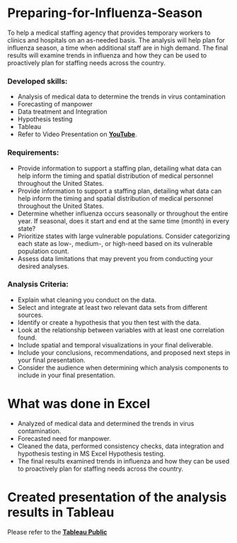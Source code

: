 # Preparing-for-Influenza-Season 
To help a medical staffing agency that provides temporary workers to clinics and hospitals on an as-needed basis. The analysis will help plan for influenza season, a time when additional staff are in high demand. The final results will examine trends in influenza and how they can be used to proactively plan for staffing needs across the country.

### Developed skills:  
- Analysis of medical data to determine the trends in virus contamination   
- Forecasting of manpower  
- Data treatment and Integration  
- Hypothesis testing  
- Tableau
- Refer to Video Presentation on **[YouTube](https://youtu.be/bTC6IxPkEjA)**.

### Requirements:

- Provide information to support a staffing plan, detailing what data can help inform the timing and spatial distribution of medical personnel throughout the United States.  
- Provide information to support a staffing plan, detailing what data can help inform the timing and spatial distribution of medical personnel throughout the United States.  
- Determine whether influenza occurs seasonally or throughout the entire year. If seasonal, does it start and end at the same time (month) in every state?  
- Prioritize states with large vulnerable populations. Consider categorizing each state as low-, medium-, or high-need based on its vulnerable population count.  
- Assess data limitations that may prevent you from conducting your desired analyses.  

### Analysis Criteria:  
- Explain what cleaning you conduct on the data.  
- Select and integrate at least two relevant data sets from different sources.  
- Identify or create a hypothesis that you then test with the data.  
- Look at the relationship between variables with at least one correlation found.  
- Include spatial and temporal visualizations in your final deliverable.  
- Include your conclusions, recommendations, and proposed next steps in your final
presentation.  
- Consider the audience when determining which analysis components to include in
your final presentation. 

# What was done in Excel  

- Analyzed of medical data and determined the trends in virus contamination.   
- Forecasted need for manpower.  
- Cleaned the data, performed consistency checks, data integration and hypothesis testing in MS Excel Hypothesis testing.   
- The final results examined trends in influenza and how they can be used to proactively plan for staffing needs across the country.  

# Created presentation of the analysis results in Tableau  
Please refer to the **[Tableau Public](https://public.tableau.com/views/PreparingforInfluenzaSeason_16614135347050/USvs_Influenza?:language=en-US&:display_count=n&:origin=viz_share_link)**

